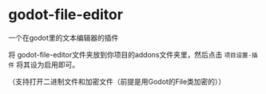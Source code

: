 # godot-file-editor
一个在godot里的文本编辑器的插件

将 godot-file-editor文件夹放到你项目的addons文件夹里，然后点击 `项目设置-插件` 将其设为启用即可。

（支持打开二进制文件和加密文件（前提是用Godot的File类加密的））
